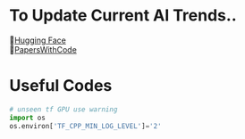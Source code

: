 # To Update Current AI Trends..
:hugs:[Hugging Face](https://huggingface.co/) </br>
:page_with_curl:[PapersWithCode](https://paperswithcode.com/) </br>

# Useful Codes
```python
# unseen tf GPU use warning
import os
os.environ['TF_CPP_MIN_LOG_LEVEL']='2'

```
